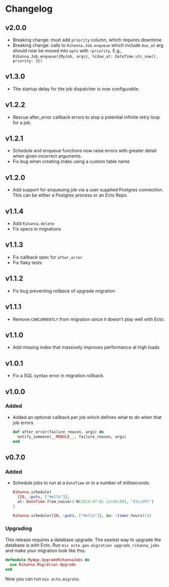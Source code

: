 # Changelog

## v2.0.0

- Breaking change: must add `priority` column, which requires downtime
- Breaking change: calls to `Rihanna.Job.enqueue` which include `due_at` arg
  should now be moved into `opts` with `:priority`.
  E.g., `Rihanna.Job.enqueue({MyJob, args}, %{due_at: DateTime.utc_now(), priority: 3})`

## v1.3.0

- The startup delay for the job dispatcher is now configurable.

## v1.2.2

- Rescue after_error callback errors to stop a potential infinite retry loop
  for a job.

## v1.2.1

- Schedule and enqueue functions now raise errors with greater detail when
  given incorrect arguments.
- Fix bug when creating index using a custom table name

## v1.2.0

- Add support for enqueuing job via a user supplied Postgres connection. This
  can be either a Postgrex process or an Ecto Repo.

## v1.1.4

- Add `Rihanna.delete`
- Fix specs in migrations

## v1.1.3

- Fix callback spec for `after_error`
- Fix flaky tests

## v1.1.2

- Fix bug preventing rollback of upgrade migration

## v1.1.1

- Remove `CONCURRENTLY` from migration since it doesn't play well with Ecto.

## v1.1.0

- Add missing index that massively improves performance at high loads

## v1.0.1

- Fix a SQL syntax error in migration rollback.

## v1.0.0

### Added

- Added an optional callback per job which defines what to do when that job errors.

  ```elixir
  def after_error(failure_reason, args) do
    notify_someone(__MODULE__, failure_reason, args)
  end
  ```

## v0.7.0

### Added

- Schedule jobs to run at a `DateTime` or in a number of milliseconds.

  ```elixir
  Rihanna.schedule(
    {IO, :puts, ["Hello"]},
    at: DateTime.from_naive!(~N[2018-07-01 12:00:00], "Etc/UTC")
  )

  Rihanna.schedule({IO, :puts, ["Hello"]}, in: :timer.hours(1))
  ```

### Upgrading

This release requires a database upgrade. The easiest way to upgrade the database is with Ecto. Run `mix ecto.gen.migration upgrade_rihanna_jobs` and make your migration look like this:

```elixir
defmodule MyApp.UpgradeRihannaJobs do
  use Rihanna.Migration.Upgrade
end
```

Now you can run `mix ecto.migrate`.
